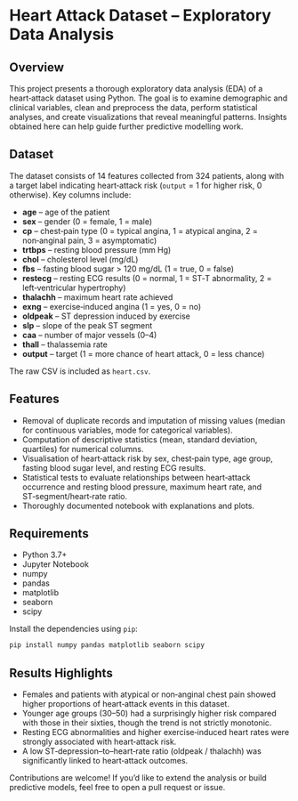 # Heart Attack Dataset – Exploratory Data Analysis

## Overview

This project presents a thorough exploratory data analysis (EDA) of a heart‑attack dataset using Python. The goal is to examine demographic and clinical variables, clean and preprocess the data, perform statistical analyses, and create visualizations that reveal meaningful patterns. Insights obtained here can help guide further predictive modelling work.

## Dataset

The dataset consists of 14 features collected from 324 patients, along with a target label indicating heart‑attack risk (`output` = 1 for higher risk, 0 otherwise). Key columns include:

- **age** – age of the patient
- **sex** – gender (0 = female, 1 = male)
- **cp** – chest‑pain type (0 = typical angina, 1 = atypical angina, 2 = non‑anginal pain, 3 = asymptomatic)
- **trtbps** – resting blood pressure (mm Hg)
- **chol** – cholesterol level (mg/dL)
- **fbs** – fasting blood sugar > 120 mg/dL (1 = true, 0 = false)
- **restecg** – resting ECG results (0 = normal, 1 = ST‑T abnormality, 2 = left‑ventricular hypertrophy)
- **thalachh** – maximum heart rate achieved
- **exng** – exercise‑induced angina (1 = yes, 0 = no)
- **oldpeak** – ST depression induced by exercise
- **slp** – slope of the peak ST segment
- **caa** – number of major vessels (0–4)
- **thall** – thalassemia rate
- **output** – target (1 = more chance of heart attack, 0 = less chance)

The raw CSV is included as `heart.csv`.


## Features

- Removal of duplicate records and imputation of missing values (median for continuous variables, mode for categorical variables).
- Computation of descriptive statistics (mean, standard deviation, quartiles) for numerical columns.
- Visualisation of heart‑attack risk by sex, chest‑pain type, age group, fasting blood sugar level, and resting ECG results.
- Statistical tests to evaluate relationships between heart‑attack occurrence and resting blood pressure, maximum heart rate, and ST‑segment/heart‑rate ratio.
- Thoroughly documented notebook with explanations and plots.

## Requirements

- Python 3.7+
- Jupyter Notebook
- numpy
- pandas
- matplotlib
- seaborn
- scipy

Install the dependencies using `pip`:

```bash
pip install numpy pandas matplotlib seaborn scipy
```

## Results Highlights

- Females and patients with atypical or non‑anginal chest pain showed higher proportions of heart‑attack events in this dataset.
- Younger age groups (30–50) had a surprisingly higher risk compared with those in their sixties, though the trend is not strictly monotonic.
- Resting ECG abnormalities and higher exercise‑induced heart rates were strongly associated with heart‑attack risk.
- A low ST‑depression–to–heart‑rate ratio (oldpeak / thalachh) was significantly linked to heart‑attack outcomes.

Contributions are welcome! If you’d like to extend the analysis or build predictive models, feel free to open a pull request or issue.
